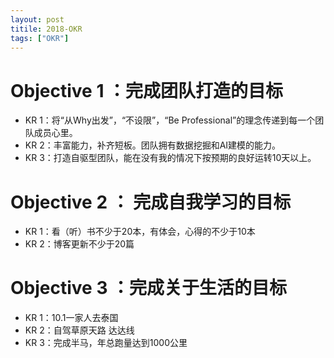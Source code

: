 ```yaml
---
layout: post
titile: 2018-OKR
tags: ["OKR"]
---
```


# Objective 1 ：完成团队打造的目标

- KR 1：将“从Why出发”，“不设限”，“Be Professional”的理念传递到每一个团队成员心里。
- KR 2：丰富能力，补齐短板。团队拥有数据挖掘和AI建模的能力。
- KR 3：打造自驱型团队，能在没有我的情况下按预期的良好运转10天以上。

# Objective 2 ： 完成自我学习的目标

- KR 1：看（听）书不少于20本，有体会，心得的不少于10本
- KR 2：博客更新不少于20篇

# Objective 3 ：完成关于生活的目标

- KR 1：10.1一家人去泰国
- KR 2：自驾草原天路 达达线 
- KR 3：完成半马，年总跑量达到1000公里